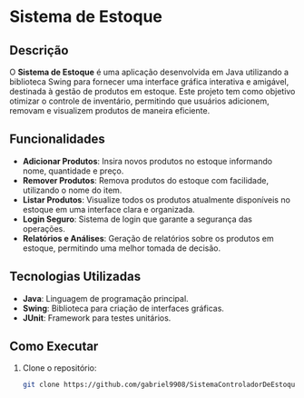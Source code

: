 # Sistema de Estoque

## Descrição

O **Sistema de Estoque** é uma aplicação desenvolvida em Java utilizando a biblioteca Swing para fornecer uma interface gráfica interativa e amigável, destinada à gestão de produtos em estoque. Este projeto tem como objetivo otimizar o controle de inventário, permitindo que usuários adicionem, removam e visualizem produtos de maneira eficiente.

## Funcionalidades

- **Adicionar Produtos**: Insira novos produtos no estoque informando nome, quantidade e preço.
- **Remover Produtos**: Remova produtos do estoque com facilidade, utilizando o nome do item.
- **Listar Produtos**: Visualize todos os produtos atualmente disponíveis no estoque em uma interface clara e organizada.
- **Login Seguro**: Sistema de login que garante a segurança das operações.
- **Relatórios e Análises**: Geração de relatórios sobre os produtos em estoque, permitindo uma melhor tomada de decisão.

## Tecnologias Utilizadas

- **Java**: Linguagem de programação principal.
- **Swing**: Biblioteca para criação de interfaces gráficas.
- **JUnit**: Framework para testes unitários.

## Como Executar

1. Clone o repositório:
   ```bash
   git clone https://github.com/gabriel9908/SistemaControladorDeEstoque
